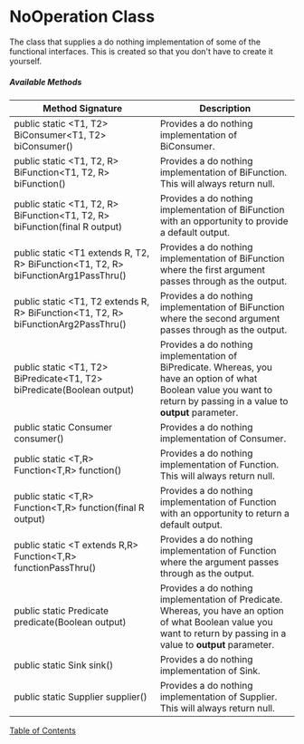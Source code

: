# NoOperation Class

The class that supplies a do nothing implementation of some of the functional interfaces. This is created so that you don't have to create it yourself.

##### Available Methods

| Method Signature                                             | Description                                                  |
| ------------------------------------------------------------ | ------------------------------------------------------------ |
| public static <T1, T2> BiConsumer<T1, T2> biConsumer()       | Provides a do nothing implementation of BiConsumer.          |
| public static <T1, T2, R> BiFunction<T1, T2, R> biFunction() | Provides a do nothing implementation of BiFunction. This will always return null. |
| public static <T1, T2, R> BiFunction<T1, T2, R> biFunction(final R output) | Provides a do nothing implementation of BiFunction with an opportunity to provide a default output. |
| public static <T1 extends R, T2, R> BiFunction<T1, T2, R> biFunctionArg1PassThru() | Provides a do nothing implementation of BiFunction where the first argument passes through as the output. |
| public static <T1, T2 extends R, R> BiFunction<T1, T2, R> biFunctionArg2PassThru() | Provides a do nothing implementation of BiFunction where the second argument passes through as the output. |
| public static <T1, T2> BiPredicate<T1, T2> biPredicate(Boolean output) | Provides a do nothing implementation of BiPredicate. Whereas, you have an option of what Boolean value you want to return by passing in a value to **output** parameter. |
| public static <T> Consumer<T> consumer()                     | Provides a do nothing implementation of Consumer.            |
| public static <T,R> Function<T,R> function()                 | Provides a do nothing implementation of Function. This will always return null. |
| public static <T,R> Function<T,R> function(final R output)   | Provides a do nothing implementation of Function with an opportunity to return a default output. |
| public static <T extends R,R> Function<T,R> functionPassThru() | Provides a do nothing implementation of Function where the argument passes through as the output. |
| public static <T> Predicate<T> predicate(Boolean output)     | Provides a do nothing implementation of Predicate. Whereas, you have an option of what Boolean value you want to return by passing in a value to **output** parameter. |
| public static Sink sink()                                    | Provides a do nothing implementation of Sink.                |
| public static <T> Supplier<T> supplier()                     | Provides a do nothing implementation of Supplier. This will always return null. |

[Table of Contents](USER_GUIDE_TOC.md)
